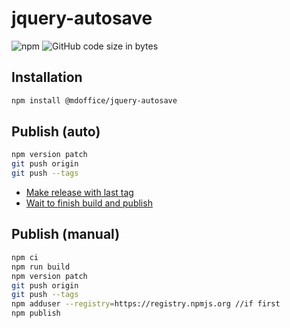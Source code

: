 # jquery-autosave

![npm](https://img.shields.io/npm/v/@mdoffice/jquery-autosave)
![GitHub code size in bytes](https://img.shields.io/github/languages/code-size/MDOffice/jquery-autosave)

Installation
-----------
```bash
npm install @mdoffice/jquery-autosave
```

Publish (auto)
-----------
```bash
npm version patch
git push origin
git push --tags
```
 - [Make release with last tag](https://github.com/MDOffice/jquery-autosave/releases/new)
 - [Wait to finish build and publish](https://github.com/MDOffice/jquery-autosave/actions)


Publish (manual)
-----------
```bash
npm ci
npm run build
npm version patch
git push origin
git push --tags
npm adduser --registry=https://registry.npmjs.org //if first
npm publish
```
